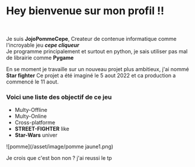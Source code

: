 
<p><h1>Hey bienvenue sur mon profil !! </h1><br/></p>

<p>Je suis <strong>JojoPommeCepe</strong>, Createur de contenue informatique comme l'incroyable jeu <i><b>cepe cliqueur</b></i><br/>
  Je programme principalement et surtout en python, je sais utiliser pas mal de librairie comme <strong>Pygame</strong><br/></p>
  
 <p>En se moment je travaille sur un nouveau projet plus ambitieux, j'ai nommé <strong>Star fighter</strong>
  Ce projet a été imaginé le 5 aout 2022 et ca production a commencé le 11 aout.</p>
  
 <p><h3>Voici une liste des objectif de ce jeu</h3></p>
  
 <ul>
  <li>Multy-Offline</li>
  <li>Multy-Online</li>
  <li>Cross-platforme</li>
  <li><b>STREET-FIGHTER</b> like</li>
  <li><b>Star-Wars</b> univer</li>
</ul>

![pomme](/asset/image/pomme jaune1.png)

<p>Je crois que c'est bon non ? j'ai reussi le tp</p>
